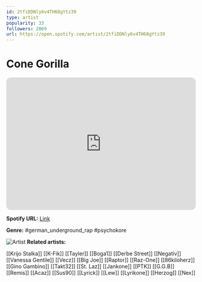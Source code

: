 ```yaml
---
id: 2tfiDDNly6v4TH68gYtz39
type: artist
popularity: 33
followers: 2069
url: https://open.spotify.com/artist/2tfiDDNly6v4TH68gYtz39
---
```

# Cone Gorilla

<iframe style="border-radius:12px" src="https://open.spotify.com/embed/artist/2tfiDDNly6v4TH68gYtz39" width="100%" height="352" frameBorder="0" allowfullscreen="" allow="autoplay; clipboard-write; encrypted-media; fullscreen; picture-in-picture" loading="lazy"></iframe>

**Spotify URL:** [Link](https://open.spotify.com/artist/2tfiDDNly6v4TH68gYtz39)

**Genre:**  #german_underground_rap #psychokore

![Artist](https://i.scdn.co/image/ab6761610000e5ebe1710ab276467716d1181263)
**Related artists:**

[[Krijo Stalka]]
[[K-Fik]]
[[Tayler]]
[[Boga1]]
[[Derbe Street]]
[[Negativ]]
[[Vanessa Gentile]]
[[Vecz]]
[[Big Joe]]
[[Raptor]]
[[Raz-One]]
[[86kiloherz]]
[[Gino Gambino]]
[[Takt32]]
[[St. Laz]]
[[Jankone]]
[[PTK]]
[[G.G.B]]
[[Remis]]
[[Acaz]]
[[Sus90]]
[[Lyrick]]
[[Lew]]
[[Lyrikone]]
[[Herzog]]
[[Nex]]
